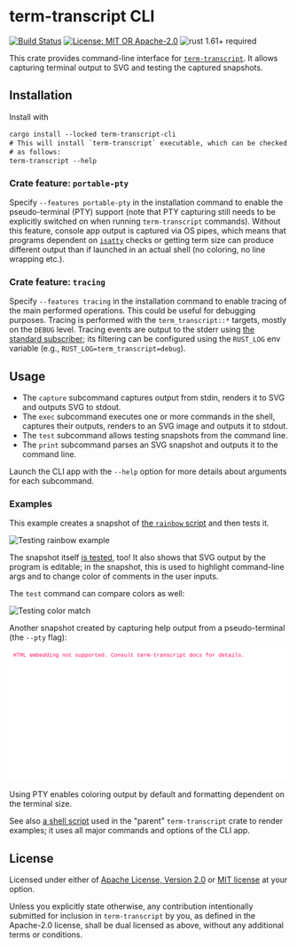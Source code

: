 # term-transcript CLI

[![Build Status](https://github.com/slowli/term-transcript/workflows/CI/badge.svg?branch=master)](https://github.com/slowli/term-transcript/actions)
[![License: MIT OR Apache-2.0](https://img.shields.io/badge/License-MIT%2FApache--2.0-blue)](https://github.com/slowli/term-transcript#license)
![rust 1.61+ required](https://img.shields.io/badge/rust-1.61+-blue.svg?label=Required%20Rust)

This crate provides command-line interface for [`term-transcript`]. It allows capturing
terminal output to SVG and testing the captured snapshots.

## Installation

Install with

```shell
cargo install --locked term-transcript-cli
# This will install `term-transcript` executable, which can be checked
# as follows:
term-transcript --help
```

### Crate feature: `portable-pty`

Specify `--features portable-pty` in the installation command 
to enable the pseudo-terminal (PTY) support (note that PTY capturing still needs
to be explicitly switched on when running `term-transcript` commands).
Without this feature, console app output is captured via OS pipes,
which means that programs dependent on [`isatty`] checks
or getting term size can produce different output than if launched in an actual shell
(no coloring, no line wrapping etc.).

### Crate feature: `tracing`

Specify `--features tracing` in the installation command to enable tracing
of the main performed operations. This could be useful for debugging purposes.
Tracing is performed with the `term_transcript::*` targets, mostly on the `DEBUG` level.
Tracing events are output to the stderr using [the standard subscriber][fmt-subscriber];
its filtering can be configured using the `RUST_LOG` env variable
(e.g., `RUST_LOG=term_transcript=debug`).

## Usage

- The `capture` subcommand captures output from stdin, renders it to SVG and
  outputs SVG to stdout.
- The `exec` subcommand executes one or more commands in the shell, captures
  their outputs, renders to an SVG image and outputs it to stdout.
- The `test` subcommand allows testing snapshots from the command line.
- The `print` subcommand parses an SVG snapshot and outputs it to the command line.

Launch the CLI app with the `--help` option for more details about arguments
for each subcommand.

### Examples

This example creates a snapshot of [the `rainbow` script][rainbow-script-link] and then tests it.

![Testing rainbow example][test-snapshot-link]

The snapshot itself [is tested][test-link], too! It also shows
that SVG output by the program is editable; in the snapshot, this is used to
highlight command-line args and to change color of comments in the user inputs.

The `test` command can compare colors as well:

![Testing color match][test-color-snapshot-link]

Another snapshot created by capturing help output from a pseudo-terminal
(the `--pty` flag):

![Output of `test-transcript --help`][help-snapshot-link]

Using PTY enables coloring output by default and formatting dependent
on the terminal size.

See also [a shell script][generate-snapshots] used in the "parent" `term-transcript`
crate to render examples; it uses all major commands and options of the CLI app.

## License

Licensed under either of [Apache License, Version 2.0](LICENSE-APACHE)
or [MIT license](LICENSE-MIT) at your option.

Unless you explicitly state otherwise, any contribution intentionally submitted
for inclusion in `term-transcript` by you, as defined in the Apache-2.0 license,
shall be dual licensed as above, without any additional terms or conditions. 

[`term-transcript`]: https://crates.io/crates/term-transcript
[fmt-subscriber]: https://docs.rs/tracing-subscriber/latest/tracing_subscriber/fmt/index.html
[rainbow-script-link]: https://github.com/slowli/term-transcript/blob/HEAD/cli/rainbow.sh
[test-snapshot-link]: https://github.com/slowli/term-transcript/raw/HEAD/cli/tests/snapshots/test.svg?sanitize=true
[test-color-snapshot-link]: https://github.com/slowli/term-transcript/raw/HEAD/cli/tests/snapshots/test-fail.svg?sanitize=true
[test-link]: https://github.com/slowli/term-transcript/blob/HEAD/cli/tests/e2e.rs
[help-snapshot-link]: https://github.com/slowli/term-transcript/raw/HEAD/cli/tests/snapshots/help.svg?sanitize=true
[`isatty`]: https://man7.org/linux/man-pages/man3/isatty.3.html
[generate-snapshots]: https://github.com/slowli/term-transcript/blob/HEAD/examples/generate-snapshots.sh
